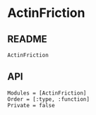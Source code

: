 # ActinFriction

## README

```@docs
ActinFriction
```

## API

```@autodocs
Modules = [ActinFriction]
Order = [:type, :function]
Private = false
```
